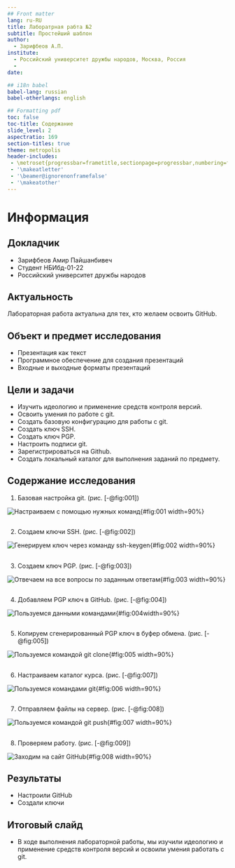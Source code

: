 ```yaml
---
## Front matter
lang: ru-RU
title: Лаборатрная рабта №2
subtitle: Простейший шаблон
author:
  - Зарифбеов А.П.
institute:
  - Российский университет дружбы народов, Москва, Россия
  - 
date: 

## i18n babel
babel-lang: russian
babel-otherlangs: english

## Formatting pdf
toc: false
toc-title: Содержание
slide_level: 2
aspectratio: 169
section-titles: true
theme: metropolis
header-includes:
 - \metroset{progressbar=frametitle,sectionpage=progressbar,numbering=fraction}
 - '\makeatletter'
 - '\beamer@ignorenonframefalse'
 - '\makeatother'
---
```


# Информация

## Докладчик


  * Зарифбеов Амир  Пайшанбивеч 
  * Студент НБИбд-01-22
  * Российский университет дружбы народов
 


## Актуальность
Лабораторная работа актуальна для тех, кто желаем освоить GitHub.

## Объект и предмет исследования

- Презентация как текст
- Программное обеспечение для создания презентаций
- Входные и выходные форматы презентаций

## Цели и задачи

- Изучить идеологию и применение средств контроля версий.
- Освоить умения по работе с git.
- Создать базовую конфигурацию для работы с git.
- Создать ключ SSH.
- Создать ключ PGP.
- Настроить подписи git.
- Зарегистрироваться на Github.
- Создать локальный каталог для выполнения заданий по предмету.




## Содержание исследования

1. Базовая настройка git. (рис. [-@fig:001])

![Настраиваем с помощью нужных команд](image/1.png){#fig:001 width=90%}

##

2. Создаем ключи SSH. (рис. [-@fig:002])

![Генерируем ключ через команду  ssh-keygen](image/2.png){#fig:002 width=90%}

##

3. Создаем ключ PGP. (рис. [-@fig:003])

![Отвечаем на все вопросы по заданным ответам ](image/3.png){#fig:003 width=90%}

##

4. Добавляем PGP ключ в GitHub. (рис. [-@fig:004]) 

![Пользуемся данными командами ](image/4.png){#fig:004width=90%}

##

5. Копируем сгенерированный PGP ключ в буфер обмена. (рис. [-@fig:005])

![Пользуемся командой git clone ](image/5.png){#fig:005 width=90%}

##


6. Настраиваем каталог курса. (рис. [-@fig:007])

![Пользуемся командами git ](image/6.png){#fig:006 width=90%}

##

7. Отправляем файлы на сервер. (рис. [-@fig:008])

![Пользуемся командой git push ](image/7.png){#fig:007 width=90%}

##

8. Проверяем работу. (рис. [-@fig:009])

![Заходим на сайт GitHub ](image/8.png){#fig:008 width=90%}

    


## Результаты

- Настроили GitHub 
- Создали ключи


## Итоговый слайд

- В ходе выполнения лабораторной работы, мы изучили идеологию и применение средств контроля версий и освоили умения работать с git.



